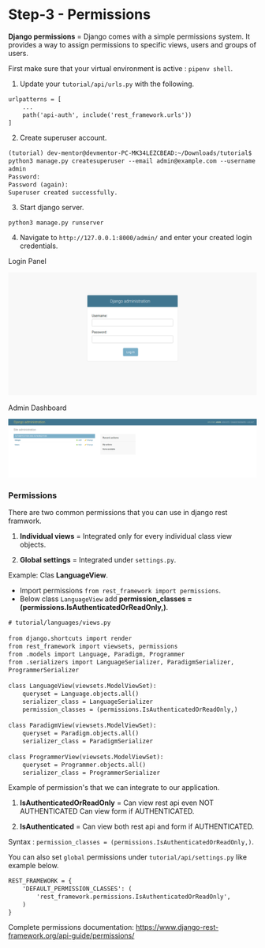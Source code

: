 # Step-3 - Permissions

**Django permissions** = Django comes with a simple permissions system. It provides a way to assign permissions to specific views, users and groups of users.

First make sure that your virtual environment is active : `pipenv shell`.

1. Update your `tutorial/api/urls.py` with the following.

```
urlpatterns = [
    ...
    path('api-auth', include('rest_framework.urls'))
]
```

2. Create superuser account.

```
(tutorial) dev-mentor@devmentor-PC-MK34LEZCBEAD:~/Downloads/tutorial$ python3 manage.py createsuperuser --email admin@example.com --username admin
Password: 
Password (again): 
Superuser created successfully.
```

3. Start django server.

```
python3 manage.py runserver
```

4. Navigate to `http://127.0.0.1:8000/admin/` and enter your created login credentials.

Login Panel

![alt text](admin-login.png)

Admin Dashboard 

![alt text](admin-dashboard.png)



### Permissions

There are two common permissions that you can use in django rest framwork. 

1. **Individual views** = Integrated only for every individual class view objects. 

2. **Global settings** = Integrated under `settings.py`.

Example: Clas **LanguageView**. 

- Import permissions `from rest_framework import permissions`.
- Below class `LanguageView` add **permission_classes = (permissions.IsAuthenticatedOrReadOnly,)**.

```
# tutorial/languages/views.py

from django.shortcuts import render
from rest_framework import viewsets, permissions
from .models import Language, Paradigm, Programmer
from .serializers import LanguageSerializer, ParadigmSerializer, ProgrammerSerializer

class LanguageView(viewsets.ModelViewSet):
    queryset = Language.objects.all()
    serializer_class = LanguageSerializer
    permission_classes = (permissions.IsAuthenticatedOrReadOnly,)

class ParadigmView(viewsets.ModelViewSet):
    queryset = Paradigm.objects.all()
    serializer_class = ParadigmSerializer

class ProgrammerView(viewsets.ModelViewSet):
    queryset = Programmer.objects.all()
    serializer_class = ProgrammerSerializer
```

Example of permission's that we can integrate to our application.

1. **IsAuthenticatedOrReadOnly** = Can view rest api even NOT AUTHENTICATED Can view form if AUTHENTICATED.

2. **IsAuthenticated** = Can view both rest api and form if AUTHENTICATED.


Syntax : `permission_classes = (permissions.IsAuthenticatedOrReadOnly,)`.

You can also set `global` permissions under `tutorial/api/settings.py` like example below.

```
REST_FRAMEWORK = {
    'DEFAULT_PERMISSION_CLASSES': (
        'rest_framework.permissions.IsAuthenticatedOrReadOnly',
    )
}
```

Complete permissions documentation: https://www.django-rest-framework.org/api-guide/permissions/
